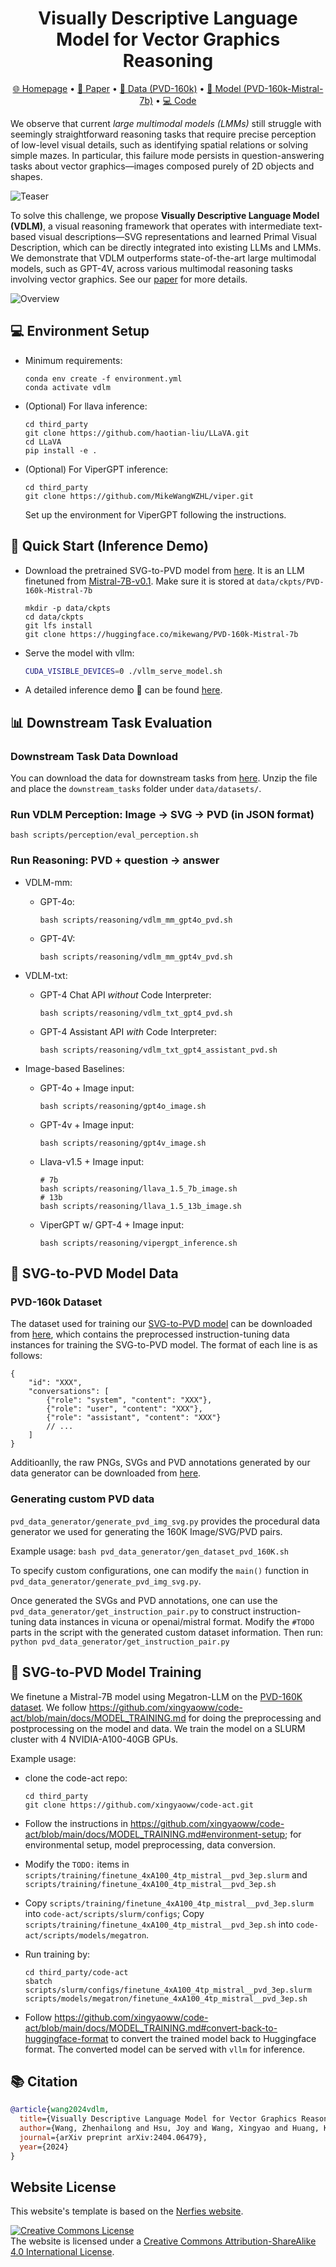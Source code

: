 
<h1 align="center"> Visually Descriptive Language Model for Vector Graphics Reasoning </h1>

<p align="center">
<a href="https://mikewangwzhl.github.io/VDLM">🌐 Homepage</a>
•
<a href="https://arxiv.org/abs/2404.06479">📃 Paper</a>
•
<a href="https://huggingface.co/datasets/mikewang/PVD-160K" >🤗 Data (PVD-160k)</a>
•
<a href="https://huggingface.co/mikewang/PVD-160k-Mistral-7b" >🤗 Model (PVD-160k-Mistral-7b)</a>
•
<a href="https://github.com/MikeWangWZHL/VDLM" >💻 Code</a>

</p>

We observe that current *large multimodal models (LMMs)* still struggle with seemingly straightforward reasoning tasks that require precise perception of low-level visual details, such as identifying spatial relations or solving simple mazes. In particular, this failure mode persists in question-answering tasks about vector graphics—images composed purely of 2D objects and shapes.

![Teaser](figures/teaser.png)

To solve this challenge, we propose **Visually Descriptive Language Model (VDLM)**, a visual reasoning framework that operates with intermediate text-
based visual descriptions—SVG representations and learned Primal Visual Description, which can be directly integrated into existing LLMs and LMMs. We demonstrate that VDLM outperforms state-of-the-art large multimodal models, such as GPT-4V, across various multimodal reasoning tasks involving vector graphics. See our [paper](https://arxiv.org/abs/2404.06479) for more details.


![Overview](figures/overview.png)

## 💻 Environment Setup
- Minimum requirements:
    ```
    conda env create -f environment.yml
    conda activate vdlm
    ```
- (Optional) For llava inference:
    ```
    cd third_party
    git clone https://github.com/haotian-liu/LLaVA.git
    cd LLaVA
    pip install -e .
    ```
- (Optional) For ViperGPT inference:
    ```
    cd third_party
    git clone https://github.com/MikeWangWZHL/viper.git
    ```  
    Set up the environment for ViperGPT following the instructions.
    

## 🚀 Quick Start (Inference Demo)

- Download the pretrained SVG-to-PVD model from [here](https://huggingface.co/mikewang/PVD-160k-Mistral-7b). It is an LLM finetuned from [Mistral-7B-v0.1](https://huggingface.co/mistralai/Mistral-7B-v0.1). Make sure it is stored at `data/ckpts/PVD-160k-Mistral-7b`
    ```
    mkdir -p data/ckpts
    cd data/ckpts
    git lfs install
    git clone https://huggingface.co/mikewang/PVD-160k-Mistral-7b
    ```

- Serve the model with vllm:
    ```bash
    CUDA_VISIBLE_DEVICES=0 ./vllm_serve_model.sh
    ```

- A detailed inference demo 🚀 can be found [here](demo.ipynb).

## 📊 Downstream Task Evaluation

### Downstream Task Data Download
You can download the data for downstream tasks from [here](https://huggingface.co/datasets/mikewang/VDLM-raw/blob/main/downstream_tasks.zip). Unzip the file and place the `downstream_tasks` folder under `data/datasets/`.

### Run VDLM Perception: Image -> SVG -> PVD (in JSON format)
```
bash scripts/perception/eval_perception.sh    
```

### Run Reasoning: PVD + question -> answer

- VDLM-mm:
    - GPT-4o:
        ```
        bash scripts/reasoning/vdlm_mm_gpt4o_pvd.sh
        ```
    - GPT-4V:
        ```
        bash scripts/reasoning/vdlm_mm_gpt4v_pvd.sh
        ```

- VDLM-txt:
    - GPT-4 Chat API *without* Code Interpreter:
        ```
        bash scripts/reasoning/vdlm_txt_gpt4_pvd.sh
        ```
    - GPT-4 Assistant API *with* Code Interpreter:
        ```
        bash scripts/reasoning/vdlm_txt_gpt4_assistant_pvd.sh
        ```
    
- Image-based Baselines:
    - GPT-4o + Image input: 
        ```
        bash scripts/reasoning/gpt4o_image.sh
        ```
    - GPT-4v + Image input: 
        ```
        bash scripts/reasoning/gpt4v_image.sh
        ```
    - Llava-v1.5 + Image input:
        ```
        # 7b
        bash scripts/reasoning/llava_1.5_7b_image.sh
        # 13b
        bash scripts/reasoning/llava_1.5_13b_image.sh
        ```
    - ViperGPT w/ GPT-4 + Image input:
        ```
        bash scripts/reasoning/vipergpt_inference.sh
        ```

## 📂 SVG-to-PVD Model Data

### PVD-160k Dataset
The dataset used for training our [SVG-to-PVD model](https://huggingface.co/mikewang/PVD-160k-Mistral-7b) can be downloaded from [here](https://huggingface.co/datasets/mikewang/PVD-160K), which contains the preprocessed instruction-tuning data instances for training the SVG-to-PVD model. The format of each line is as follows:
```
{
    "id": "XXX",
    "conversations": [
        {"role": "system", "content": "XXX"},
        {"role": "user", "content": "XXX"},
        {"role": "assistant", "content": "XXX"}
        // ...
    ]
}
```

Additioanlly, the raw PNGs, SVGs and PVD annotations generated by our data generator can be downloaded from [here](https://huggingface.co/datasets/mikewang/VDLM-raw/blob/main/pvd_160k_raw.zip).
<!-- By default, the dataset is stored in `data/datasets/pretraining_data/pvd_160k.jsonl`. -->

### Generating custom PVD data
`pvd_data_generator/generate_pvd_img_svg.py` provides the procedural data generator we used for generating the 160K Image/SVG/PVD pairs. 

Example usage: `bash pvd_data_generator/gen_dataset_pvd_160K.sh`

To specify custom configurations, one can modify the `main()` function in `pvd_data_generator/generate_pvd_img_svg.py`.

Once generated the SVGs and PVD annotations, one can use the `pvd_data_generator/get_instruction_pair.py` to construct instruction-tuning data instances in vicuna or openai/mistral format. Modify the `#TODO` parts in the script with the generated custom dataset information. Then run: `python pvd_data_generator/get_instruction_pair.py`



## 📘 SVG-to-PVD Model Training
We finetune a Mistral-7B model using Megatron-LLM on the [PVD-160K dataset](#pvd-160k-dataset).
We follow https://github.com/xingyaoww/code-act/blob/main/docs/MODEL_TRAINING.md for doing the preprocessing and postprocessing on the model and data. We train the model on a SLURM cluster with 4 NVIDIA-A100-40GB GPUs.

Example usage:
- clone the code-act repo:
    ```
    cd third_party
    git clone https://github.com/xingyaoww/code-act.git
    ```
- Follow the instructions in https://github.com/xingyaoww/code-act/blob/main/docs/MODEL_TRAINING.md#environment-setup; for environmental setup, model preprocessing, data conversion.

- Modify the `TODO:` items in `scripts/training/finetune_4xA100_4tp_mistral__pvd_3ep.slurm` and `scripts/training/finetune_4xA100_4tp_mistral__pvd_3ep.sh`

- Copy `scripts/training/finetune_4xA100_4tp_mistral__pvd_3ep.slurm` into `code-act/scripts/slurm/configs`; Copy `scripts/training/finetune_4xA100_4tp_mistral__pvd_3ep.sh` into `code-act/scripts/models/megatron`.

- Run training by:
    ```
    cd third_party/code-act
    sbatch scripts/slurm/configs/finetune_4xA100_4tp_mistral__pvd_3ep.slurm scripts/models/megatron/finetune_4xA100_4tp_mistral__pvd_3ep.sh
    ```

- Follow https://github.com/xingyaoww/code-act/blob/main/docs/MODEL_TRAINING.md#convert-back-to-huggingface-format to convert the trained model back to Huggingface format. The converted model can be served with `vllm` for inference.


## 📚 Citation

```bibtex
@article{wang2024vdlm,
  title={Visually Descriptive Language Model for Vector Graphics Reasoning},
  author={Wang, Zhenhailong and Hsu, Joy and Wang, Xingyao and Huang, Kuan-Hao and Li, Manling and Wu, Jiajun and Ji, Heng},
  journal={arXiv preprint arXiv:2404.06479},
  year={2024}
}
```


## Website License
This website's template is based on the [Nerfies website](https://nerfies.github.io).

<a rel="license" href="http://creativecommons.org/licenses/by-sa/4.0/"><img alt="Creative Commons License" style="border-width:0" src="https://i.creativecommons.org/l/by-sa/4.0/88x31.png" /></a><br />The website is licensed under a <a rel="license" href="http://creativecommons.org/licenses/by-sa/4.0/">Creative Commons Attribution-ShareAlike 4.0 International License</a>.
